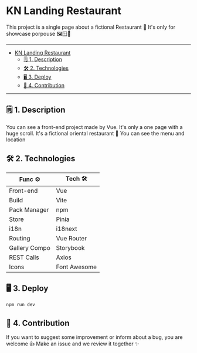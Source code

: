 # KN Landing Restaurant

This project is a single page about a fictional Restaurant 🍜 It's only for showcase porpouse 🖼️🪟📕

---

- [KN Landing Restaurant](#kn-landing-restaurant)
  - [🗒️ 1. Description](#️-1-description)
  - [🛠️ 2. Technologies](#️-2-technologies)
  - [🖥️ 3. Deploy](#️-3-deploy)
  - [🤝 4. Contribution](#-4-contribution)

---

## 🗒️ 1. Description

You can see a front-end project made by Vue. It's only a one page with a huge scroll. It's a fictional oriental restaurant 🍜 You can see the menu and location

## 🛠️ 2. Technologies

Func ⚙️ | Tech 🛠️
---|---
Front-end | Vue
Build | Vite
Pack Manager | npm
Store | Pinia
i18n | i18next
Routing | Vue Router 
Gallery Compo | Storybook
REST Calls | Axios
Icons | Font Awesome


## 🖥️ 3. Deploy

```bash
npm run dev
```

## 🤝 4. Contribution

If you want to suggest some improvement or inform about a bug, you are welcome 👍 Make an issue and we review it together ✨